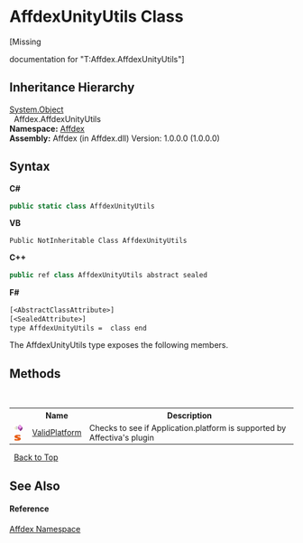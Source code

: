 # AffdexUnityUtils Class
 

\[Missing <summary> documentation for "T:Affdex.AffdexUnityUtils"\]


## Inheritance Hierarchy
<a href="http://msdn2.microsoft.com/en-us/library/e5kfa45b" target="_blank">System.Object</a><br />&nbsp;&nbsp;Affdex.AffdexUnityUtils<br />
**Namespace:**&nbsp;<a href="b8038333-b12e-8ea1-a2ce-74c8d611fa89">Affdex</a><br />**Assembly:**&nbsp;Affdex (in Affdex.dll) Version: 1.0.0.0 (1.0.0.0)

## Syntax

**C#**<br />
``` C#
public static class AffdexUnityUtils
```

**VB**<br />
``` VB
Public NotInheritable Class AffdexUnityUtils
```

**C++**<br />
``` C++
public ref class AffdexUnityUtils abstract sealed
```

**F#**<br />
``` F#
[<AbstractClassAttribute>]
[<SealedAttribute>]
type AffdexUnityUtils =  class end
```

The AffdexUnityUtils type exposes the following members.


## Methods
&nbsp;<table><tr><th></th><th>Name</th><th>Description</th></tr><tr><td>![Public method](media/pubmethod.gif "Public method")![Static member](media/static.gif "Static member")</td><td><a href="7a289552-d150-20fe-4216-34a72b5acd4f">ValidPlatform</a></td><td>
Checks to see if Application.platform is supported by Affectiva's plugin</td></tr></table>&nbsp;
<a href="#affdexunityutils-class">Back to Top</a>

## See Also


#### Reference
<a href="b8038333-b12e-8ea1-a2ce-74c8d611fa89">Affdex Namespace</a><br />